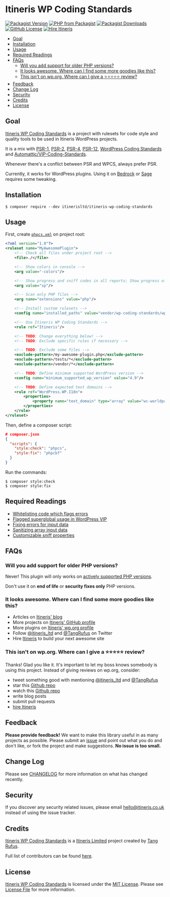 # Itineris WP Coding Standards

[![Packagist Version](https://img.shields.io/packagist/v/itinerisltd/itineris-wp-coding-standards.svg)](https://packagist.org/packages/itinerisltd/itineris-wp-coding-standards)
[![PHP from Packagist](https://img.shields.io/packagist/php-v/itinerisltd/itineris-wp-coding-standards.svg)](https://packagist.org/packages/itinerisltd/itineris-wp-coding-standards)
[![Packagist Downloads](https://img.shields.io/packagist/dt/itinerisltd/itineris-wp-coding-standards.svg)](https://packagist.org/packages/itinerisltd/itineris-wp-coding-standards)
[![GitHub License](https://img.shields.io/github/license/itinerisltd/itineris-wp-coding-standards.svg)](https://github.com/ItinerisLtd/itineris-wp-coding-standards/blob/master/LICENSE)
[![Hire Itineris](https://img.shields.io/badge/Hire-Itineris-ff69b4.svg)](https://www.itineris.co.uk/contact/)

<!-- START doctoc generated TOC please keep comment here to allow auto update -->
<!-- DON'T EDIT THIS SECTION, INSTEAD RE-RUN doctoc TO UPDATE -->


- [Goal](#goal)
- [Installation](#installation)
- [Usage](#usage)
- [Required Readings](#required-readings)
- [FAQs](#faqs)
  - [Will you add support for older PHP versions?](#will-you-add-support-for-older-php-versions)
  - [It looks awesome. Where can I find some more goodies like this?](#it-looks-awesome-where-can-i-find-some-more-goodies-like-this)
  - [This isn't on wp.org. Where can I give a ⭐️⭐️⭐️⭐️⭐️ review?](#this-isnt-on-wporg-where-can-i-give-a-%EF%B8%8F%EF%B8%8F%EF%B8%8F%EF%B8%8F%EF%B8%8F-review)
- [Feedback](#feedback)
- [Change Log](#change-log)
- [Security](#security)
- [Credits](#credits)
- [License](#license)

<!-- END doctoc generated TOC please keep comment here to allow auto update -->

## Goal

[Itineris WP Coding Standards](https://github.com/ItinerisLtd/itineris-wp-coding-standards) is a project with rulesets for code style and quality tools to be used in Itineris WordPress projects.

It is a mix with [PSR-1](https://www.php-fig.org/psr/psr-1/), [PSR-2](https://www.php-fig.org/psr/psr-2), [PSR-4](https://www.php-fig.org/psr/psr-4/), [PSR-12](https://github.com/php-fig/fig-standards/blob/master/proposed/extended-coding-style-guide.md), [WordPress Coding Standards](https://github.com/WordPress-Coding-Standards/WordPress-Coding-Standards) and [Automattic/VIP-Coding-Standards](https://github.com/Automattic/VIP-Coding-Standards).

Whenever there's a conflict between PSR and WPCS, always prefer PSR.

Currently, it works for WordPress plugins.
Using it on [Bedrock](https://github.com/roots/bedrock) or [Sage](https://github.com/roots/sage) requires some tweaking.

## Installation

```sh-session
$ composer require --dev itinerisltd/itineris-wp-coding-standards
```

## Usage

First, create [`phpcs.xml`](https://github.com/squizlabs/PHP_CodeSniffer/wiki/Annotated-Ruleset) on project root:

```xml
<?xml version="1.0"?>
<ruleset name="MyAwesomePlugin">
    <!-- Check all files under project root -->
    <file>./</file>

    <!-- Show colors in console -->
    <arg value="-colors"/>

    <!-- Show progress and sniff codes in all reports; Show progress of the run -->
    <arg value="sp"/>

    <!-- Scan only PHP files -->
    <arg name="extensions" value="php"/>

    <!-- Install custom rulesets -->
    <config name="installed_paths" value="vendor/wp-coding-standards/wpcs,vendor/automattic/vipwpcs,vendor/itinerisltd/itineris-wp-coding-standards"/>

    <!-- Use Itineris WP Coding Standards -->
    <rule ref="Itineris"/>

    <!-- TODO: Change everything below! -->
    <!-- TODO: Exclude specific rules if necessary -->

    <!-- TODO: Exclude some files -->
    <exclude-pattern>/my-awesome-plugin.php</exclude-pattern>
    <exclude-pattern>/tests/*</exclude-pattern>
    <exclude-pattern>/vendor/*</exclude-pattern>

    <!-- TODO: Define minimum supported WordPress version -->
    <config name="minimum_supported_wp_version" value="4.9"/>

    <!-- TODO: Define expected text domains -->
    <rule ref="WordPress.WP.I18n">
        <properties>
            <property name="text_domain" type="array" value="wc-worldpay,woocommerce"/>
        </properties>
    </rule>
</ruleset>
```

Then, define a composer script:

```json
# composer.json
{
  "scripts": {
    "style:check": "phpcs",
    "style:fix": "phpcbf"
  }
}
```

Run the commands:

```sh-session
$ composer style:check
$ composer style:fix
```

## Required Readings

- [Whitelisting code which flags errors](https://github.com/WordPress-Coding-Standards/WordPress-Coding-Standards/wiki/Whitelisting-code-which-flags-errors)
- [Flagged superglobal usage in WordPress VIP](https://github.com/WordPress-Coding-Standards/WordPress-Coding-Standards/wiki/Flagged-superglobal-usage-in-WordPress-VIP)
- [Fixing errors for input data](https://github.com/WordPress-Coding-Standards/WordPress-Coding-Standards/wiki/Fixing-errors-for-input-data)
- [Sanitizing array input data](https://github.com/WordPress-Coding-Standards/WordPress-Coding-Standards/wiki/Sanitizing-array-input-data)
- [Customizable sniff properties](https://github.com/WordPress-Coding-Standards/WordPress-Coding-Standards/wiki/Customizable-sniff-properties)

## FAQs

### Will you add support for older PHP versions?

Never! This plugin will only works on [actively supported PHP versions](https://secure.php.net/supported-versions.php).

Don't use it on **end of life** or **security fixes only** PHP versions.

### It looks awesome. Where can I find some more goodies like this?

- Articles on [Itineris' blog](https://www.itineris.co.uk/blog/)
- More projects on [Itineris' GitHub profile](https://github.com/itinerisltd)
- More plugins on [Itineris' wp.org profile](https://profiles.wordpress.org/itinerisltd/#content-plugins)
- Follow [@itineris_ltd](https://twitter.com/itineris_ltd) and [@TangRufus](https://twitter.com/tangrufus) on Twitter
- Hire [Itineris](https://www.itineris.co.uk/services/) to build your next awesome site

### This isn't on wp.org. Where can I give a ⭐️⭐️⭐️⭐️⭐️ review?

Thanks! Glad you like it. It's important to let my boss knows somebody is using this project. Instead of giving reviews on wp.org, consider:

- tweet something good with mentioning [@itineris_ltd](https://twitter.com/itineris_ltd) and [@TangRufus](https://twitter.com/tangrufus)
- star this [Github repo](https://github.com/ItinerisLtd/itineris-wp-coding-standards)
- watch this [Github repo](https://github.com/ItinerisLtd/itineris-wp-coding-standards)
- write blog posts
- submit pull requests
- [hire Itineris](https://www.itineris.co.uk/services/)

## Feedback

**Please provide feedback!** We want to make this library useful in as many projects as possible.
Please submit an [issue](https://github.com/ItinerisLtd/itineris-wp-coding-standards/issues/new) and point out what you do and don't like, or fork the project and make suggestions.
**No issue is too small.**

## Change Log

Please see [CHANGELOG](./CHANGELOG.md) for more information on what has changed recently.

## Security

If you discover any security related issues, please email [hello@itineris.co.uk](mailto:hello@itineris.co.uk) instead of using the issue tracker.

## Credits

[Itineris WP Coding Standards](https://github.com/ItinerisLtd/itineris-wp-coding-standards) is a [Itineris Limited](https://www.itineris.co.uk/) project created by [Tang Rufus](https://typist.tech).

Full list of contributors can be found [here](https://github.com/ItinerisLtd/itineris-wp-coding-standards/graphs/contributors).

## License

[Itineris WP Coding Standards](https://github.com/ItinerisLtd/itineris-wp-coding-standards) is licensed under the [MIT License](https://opensource.org/licenses/MIT).
Please see [License File](./LICENSE) for more information.
